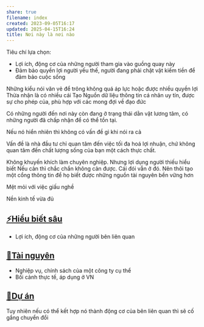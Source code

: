 ```yaml
---
share: true
filename: index
created: 2023-09-05T16:17
updated: 2025-04-15T16:24
title: Nơi này là nơi nào
---
```

Tiêu chí lựa chọn:
- Lợi ích, động cơ của những người tham gia vào guồng quay này
- Đảm bảo quyền lợi người yếu thế, người đang phải chật vật kiếm tiền để đảm bảo cuộc sống

Những kiểu nói văn vẻ để trông không quá áp lực hoặc được nhiều quyền lợi
Thừa nhận là có nhiều cái 
Tạo Nguồn dữ liệu thông tin cá nhân uy tín, được sự cho phép của, phù hợp với các mong đợi về đạo đức

Có những người đến nơi này còn đang ở trạng thái dằn vặt lương tâm, có những người đã chấp nhận để có thể tồn tại. 

Nếu nó hiển nhiên thì không có vấn đề gì khi nói ra cả

Vấn đề là nhà đầu tư chỉ quan tâm đến việc tối đa hoá lợi nhuận, chứ không quan tâm đến chất lượng sống của bạn một cách thực chất.

Không khuyến khích làm chuyên nghiệp. Nhưng 
lợi dụng người thiếu hiểu biết
Nếu cản thì chắc chắn không cản được. Cái đói vẫn ở đó. Nên thôi tạo một cổng thông tin để họ biết được những nguồn tài nguyên bền vững hơn

Mệt mỏi với việc giấu nghề

Nền kinh tế vừa đủ

## [⚡Hiểu biết sâu](./%E2%9A%A1Hi%E1%BB%83u%20bi%E1%BA%BFt%20s%C3%A2u/index.md)
- Lợi ích, động cơ của những người bên liên quan
## [📜Tài nguyên](./%F0%9F%93%9CT%C3%A0i%20nguy%C3%AAn/index.md)
- Nghiệp vụ, chính sách của một công ty cụ thể
- Bối cảnh thực tế, áp dụng ở VN
## [📐Dự án](./%F0%9F%93%90D%E1%BB%B1%20%C3%A1n/index.md)

Tuy nhiên nếu có thể kết hợp nó thành động cơ của bên liên quan thì sẽ cố gắng chuyển đổi